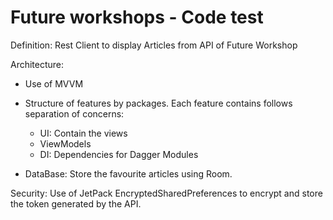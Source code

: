 # Future workshops - Code test

Definition: Rest Client to display Articles from API of Future Workshop

Architecture:
- Use of MVVM

- Structure of features by packages. Each feature contains follows separation of concerns:
  - UI: Contain the views
  - ViewModels
  - DI: Dependencies for Dagger Modules

- DataBase: Store the favourite articles using Room.

Security:
Use of JetPack EncryptedSharedPreferences to encrypt and store the token generated by the API.
